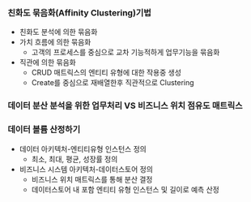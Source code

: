 ### 친화도 묶음화(Affinity Clustering)기법
- 친화도 분석에 의한 묶음화
- 가치 흐름에 의한 묶음화
    + 고객의 프로세스를 중심으로 교차 기능적하게 업무기능을 묶음화
- 직관에 의한 묶음화
    + CRUD 매트릭스의 엔티티 유형에 대한 작용중 생성
    + Create를 중심으로 재배열한후 직관적으로 Clustering

### 데이터 분산 분석을 위한 업무처리 VS 비즈니스 위치 점유도 매트릭스

### 데이터 볼륨 산정하기
- 데이터 아키텍처-엔티티유형 인스턴스 정의
    + 최소, 최대, 평균, 성장률 정의
- 비즈니스 시스템 아키텍처-데이터스토어 정의
    + 비즈니스 위치 매트릭스를 통해 분산 결정
    + 데이터스토어 내 포함 엔티티 유형 인스턴스 및 길이로 예측 산정